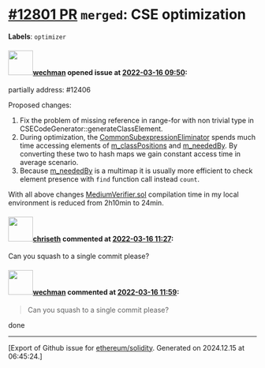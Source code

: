 # [\#12801 PR](https://github.com/ethereum/solidity/pull/12801) `merged`: CSE optimization
**Labels**: `optimizer`


#### <img src="https://avatars.githubusercontent.com/u/37188783?u=f347552ad58d12640eb67b711569f3f1e0e7755a&v=4" width="50">[wechman](https://github.com/wechman) opened issue at [2022-03-16 09:50](https://github.com/ethereum/solidity/pull/12801):

partially address: #12406

Proposed changes:
1) Fix the problem of missing reference in range-for with non trivial type in CSECodeGenerator::generateClassElement.
2) During optimization, the [CommonSubexpressionEliminator](https://github.com/ethereum/solidity/blob/develop/libevmasm/CommonSubexpressionEliminator.h#L62) spends much time accessing elements of [m_classPositions](https://github.com/ethereum/solidity/blob/develop/libevmasm/CommonSubexpressionEliminator.h#L161) and [m_neededBy](https://github.com/ethereum/solidity/blob/develop/libevmasm/CommonSubexpressionEliminator.h#L157). By converting these two to hash maps we gain constant access time in average scenario.
3) Because [m_neededBy](https://github.com/ethereum/solidity/blob/develop/libevmasm/CommonSubexpressionEliminator.h#L157) is a multimap it is usually more efficient to check element presence with `find` function call instead `count`.

With all above changes [MediumVerifier.sol](https://gist.github.com/citizen-stig/a25be3d125969c64f0f2b94b28a0d160) compilation time in my local environment is reduced from 2h10min to 24min.

#### <img src="https://avatars.githubusercontent.com/u/9073706?v=4" width="50">[chriseth](https://github.com/chriseth) commented at [2022-03-16 11:27](https://github.com/ethereum/solidity/pull/12801#issuecomment-1069022891):

Can you squash to a single commit please?

#### <img src="https://avatars.githubusercontent.com/u/37188783?u=f347552ad58d12640eb67b711569f3f1e0e7755a&v=4" width="50">[wechman](https://github.com/wechman) commented at [2022-03-16 11:59](https://github.com/ethereum/solidity/pull/12801#issuecomment-1069048724):

> Can you squash to a single commit please?

done


-------------------------------------------------------------------------------



[Export of Github issue for [ethereum/solidity](https://github.com/ethereum/solidity). Generated on 2024.12.15 at 06:45:24.]
